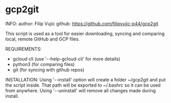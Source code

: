 # gcp2git

INFO:
  author: Filip Vujic
  github: https://github.com/filipvujic-p44/gcp2git

  This script is used as a tool for easier downloading, syncing and comparing local, remote GitHub and GCP files.

REQUIREMENTS:
  - gcloud cli (use '--help-gcloud-cli' for more details)
  - python3 (for comparing files)
  - git (for syncing with github repos)

INSTALLATION:
  Using '--install' option will create a folder ~/gcp2git and put the script inside.
  That path will be exported to ~/.bashrc so it can be used from anywhere.
  Using '--uninstall' will remove all changes made during install.
